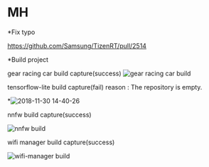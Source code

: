 # MH

  *Fix typo
  
  https://github.com/Samsung/TizenRT/pull/2514
  
  *Build project
  
  gear racing car build capture(success)
  ![gear racing car build](https://user-images.githubusercontent.com/45279159/49226751-cf635f00-f42a-11e8-9605-b80f2f17eea4.png)
  
  tensorflow-lite build capture(fail)
  reason : The repository is empty.

*![2018-11-30 14-40-26](https://user-images.githubusercontent.com/45279159/49274869-03876000-f4bd-11e8-9aa0-ca972f058545.png)
  
  nnfw build capture(success)
  
  ![nnfw build](https://user-images.githubusercontent.com/45279159/49289030-cbe0de00-f4e5-11e8-999e-bfb6a982a972.png)

  wifi manager build capture(success)
  
  ![wifi-manager build](https://user-images.githubusercontent.com/45279159/49289088-00549a00-f4e6-11e8-94df-8053d74eb818.png)



